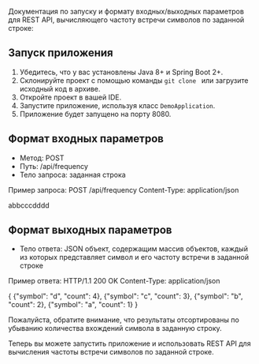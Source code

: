Документация по запуску и формату входных/выходных параметров для REST API, вычисляющего частоту встречи символов по заданной строке:

## Запуск приложения

1. Убедитесь, что у вас установлены Java 8+ и Spring Boot 2+.
2. Склонируйте проект с помощью команды `git clone ` или загрузите исходный код в архиве.
3. Откройте проект в вашей IDE.
4. Запустите приложение, используя класс `DemoApplication`.
5. Приложение будет запущено на порту 8080.

## Формат входных параметров

- Метод: POST
- Путь: /api/frequency
- Тело запроса: заданная строка

Пример запроса:
POST /api/frequency
Content-Type: application/json

abbcccdddd

## Формат выходных параметров

- Тело ответа: JSON объект, содержащим массив объектов, каждый из которых представляет символ и его частоту встречи в заданной строке

Пример ответа:
HTTP/1.1 200 OK
Content-Type: application/json

{
  {"symbol": "d", "count": 4},
  {"symbol": "c", "count": 3},
  {"symbol": "b", "count": 2},
  {"symbol": "a", "count": 1}
}

Пожалуйста, обратите внимание, что результаты отсортированы по убыванию количества вхождений символа в заданную строку.

Теперь вы можете запустить приложение и использовать REST API для вычисления частоты встречи символов по заданной строке.
